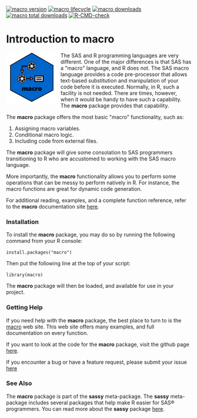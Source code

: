 <!-- badges: start -->

[![macro version](https://www.r-pkg.org/badges/version/macro)](https://cran.r-project.org/package=macro)
[![macro lifecycle](https://img.shields.io/badge/lifecycle-experimental-red.svg)](https://cran.r-project.org/package=macro)
[![macro downloads](https://cranlogs.r-pkg.org/badges/macro)](https://cran.r-project.org/package=macro)
[![macro total downloads](https://cranlogs.r-pkg.org/badges/grand-total/macro)](https://cran.r-project.org/package=macro)
[![R-CMD-check](https://github.com/dbosak01/macro/actions/workflows/R-CMD-check.yaml/badge.svg)](https://github.com/dbosak01/macro/actions/workflows/R-CMD-check.yaml)

<!-- badges: end -->

# Introduction to **macro**
<!--img src="man/images/macro_new.png" align="left" height="138px" style="height:138px;margin-right:10px"/-->
<img src="man/figures/logo.png" align="left" height="138px" style="height:138px;margin-right:10px" alt="macro website" />


The SAS and R programming languages are very different.  One of the major differences is that
SAS has a "macro" language, and R does not.  The SAS macro language provides 
a code pre-processor that allows text-based substitution and manipulation 
of your code before it is executed.  Normally, in R, such a facility is not needed.
There are times, however, when it would be handy to have such a capability.
The **macro** package provides that capability.

The **macro** package offers the most basic "macro" functionality, such as:

1. Assigning macro variables.
2. Conditional macro logic.
3. Including code from external files.

The **macro** package will give some consolation to SAS
programmers transitioning to R who are accustomed to working with the SAS macro language.

More importantly, the **macro** functionality allows you to perform some operations that 
can be messy to perform natively in R. For instance, the macro functions are 
great for dynamic code generation.  

For additional reading, examples, and a complete function reference, refer to
the **macro** documentation site [here](https://macro.r-sassy.org/articles/macro.html).

### Installation

To install the **macro** package, you
may do so by running the following command from your R console:

    install.packages("macro")


Then put the following line at the top of your script:

    library(macro)

The **macro** package will then be loaded, and available for use in your project.


### Getting Help

If you need help with the **macro** package, the best place 
to turn to is the [macro](https://macro.r-sassy.org) web site. 
This web site offers many examples, and full
documentation on every function.  

If you want to look at the code for the **macro** package, visit the
github page [here](https://github.com/dbosak01/macro).

If you encounter a bug or have a feature request, please submit your
issue [here](https://github.com/dbosak01/macro/issues)

### See Also

The **macro** package is part of the **sassy** meta-package. 
The **sassy** meta-package includes several packages that help make R
easier for SAS® programmers.  You can read more about the **sassy** package
[here](https://sassy.r-sassy.org).

